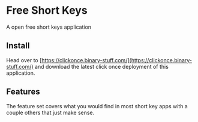 # Free Short Keys

A open free short keys application

## Install

Head over to [https://clickonce.binary-stuff.com/](https://clickonce.binary-stuff.com/) and download the latest click once deployment of this application.

## Features

The feature set covers what you would find in most short key apps with a couple others that just make sense.